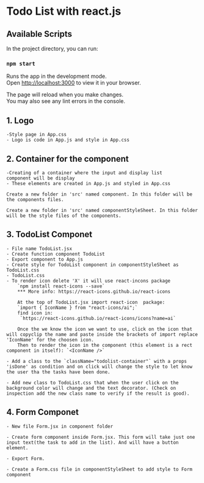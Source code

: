 # Todo List with react.js

## Available Scripts

In the project directory, you can run:

### `npm start`

Runs the app in the development mode.\
Open [http://localhost:3000](http://localhost:3000) to view it in your browser.

The page will reload when you make changes.\
You may also see any lint errors in the console.

## 1. Logo
    -Style page in App.css 
    - Logo is code in App.js and style in App.css

## 2. Container for the component
    -Creating of a container where the input and display list      component will be display
    - These elements are created in App.js and styled in App.css

    Create a new folder in 'src' named component. In this folder will be the components files.

    Create a new folder in 'src' named componentStyleSheet. In this folder will be the style files of the components. 

## 3. TodoList Componet
    - File name TodoList.jsx
    - Create function component TodoList
    - Export component to App.js
    - Create style for TodoList component in componentStyleSheet as TodoList.css
    - TodoList.css   
    - To render icon delete 'X' it will use react-incons package
        `npm install react-icons --save`
        *** More info: https://react-icons.github.io/react-icons

        At the top of TodoList.jsx import react-icon  package:
        `import { IconName } from "react-icons/ai";` 
        find icon in:
         `https://react-icons.github.io/react-icons/icons?name=ai`
        
        Once the we know the icon we want to use, click on the icon that will copyclip the name and paste inside the brackets of import replace 'IconName' for the choosen icon.
        Then to render the icon in the component (this element is a rect component in itself): `<IconName />` 

    - Add a class to the `className="todolist-container"` with a props 'isDone' as condition and on click will change the style to let know the user tha the tasks have been done.
    
    - Add new class to TodoList.css that when the user click on the background color will change and the text decorator. (Check on inspection add the new class name to verify if the result is good). 
    
## 4. Form Componet
    - New file Form.jsx in component folder
    
    - Create form component inside Form.jsx. This form will take just one input text(the task to add in the list). And will have a button element.
    
    - Export Form.

    - Create a Form.css file in componentStyleSheet to add style to Form component


    

